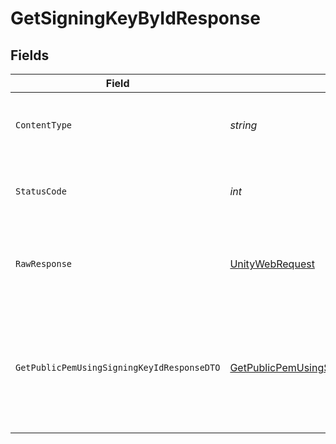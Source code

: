 # GetSigningKeyByIdResponse


## Fields

| Field                                                                                                                                                                                                                                                                                                                                                                                                                                                                                                                                                                                                                           | Type                                                                                                                                                                                                                                                                                                                                                                                                                                                                                                                                                                                                                            | Required                                                                                                                                                                                                                                                                                                                                                                                                                                                                                                                                                                                                                        | Description                                                                                                                                                                                                                                                                                                                                                                                                                                                                                                                                                                                                                     | Example                                                                                                                                                                                                                                                                                                                                                                                                                                                                                                                                                                                                                         |
| ------------------------------------------------------------------------------------------------------------------------------------------------------------------------------------------------------------------------------------------------------------------------------------------------------------------------------------------------------------------------------------------------------------------------------------------------------------------------------------------------------------------------------------------------------------------------------------------------------------------------------- | ------------------------------------------------------------------------------------------------------------------------------------------------------------------------------------------------------------------------------------------------------------------------------------------------------------------------------------------------------------------------------------------------------------------------------------------------------------------------------------------------------------------------------------------------------------------------------------------------------------------------------- | ------------------------------------------------------------------------------------------------------------------------------------------------------------------------------------------------------------------------------------------------------------------------------------------------------------------------------------------------------------------------------------------------------------------------------------------------------------------------------------------------------------------------------------------------------------------------------------------------------------------------------- | ------------------------------------------------------------------------------------------------------------------------------------------------------------------------------------------------------------------------------------------------------------------------------------------------------------------------------------------------------------------------------------------------------------------------------------------------------------------------------------------------------------------------------------------------------------------------------------------------------------------------------- | ------------------------------------------------------------------------------------------------------------------------------------------------------------------------------------------------------------------------------------------------------------------------------------------------------------------------------------------------------------------------------------------------------------------------------------------------------------------------------------------------------------------------------------------------------------------------------------------------------------------------------- |
| `ContentType`                                                                                                                                                                                                                                                                                                                                                                                                                                                                                                                                                                                                                   | *string*                                                                                                                                                                                                                                                                                                                                                                                                                                                                                                                                                                                                                        | :heavy_check_mark:                                                                                                                                                                                                                                                                                                                                                                                                                                                                                                                                                                                                              | HTTP response content type for this operation                                                                                                                                                                                                                                                                                                                                                                                                                                                                                                                                                                                   |                                                                                                                                                                                                                                                                                                                                                                                                                                                                                                                                                                                                                                 |
| `StatusCode`                                                                                                                                                                                                                                                                                                                                                                                                                                                                                                                                                                                                                    | *int*                                                                                                                                                                                                                                                                                                                                                                                                                                                                                                                                                                                                                           | :heavy_check_mark:                                                                                                                                                                                                                                                                                                                                                                                                                                                                                                                                                                                                              | HTTP response status code for this operation                                                                                                                                                                                                                                                                                                                                                                                                                                                                                                                                                                                    |                                                                                                                                                                                                                                                                                                                                                                                                                                                                                                                                                                                                                                 |
| `RawResponse`                                                                                                                                                                                                                                                                                                                                                                                                                                                                                                                                                                                                                   | [UnityWebRequest](https://docs.unity3d.com/2021.3/Documentation/ScriptReference/Networking.UnityWebRequest.html)                                                                                                                                                                                                                                                                                                                                                                                                                                                                                                                | :heavy_check_mark:                                                                                                                                                                                                                                                                                                                                                                                                                                                                                                                                                                                                              | Raw HTTP response; suitable for custom response parsing                                                                                                                                                                                                                                                                                                                                                                                                                                                                                                                                                                         |                                                                                                                                                                                                                                                                                                                                                                                                                                                                                                                                                                                                                                 |
| `GetPublicPemUsingSigningKeyIdResponseDTO`                                                                                                                                                                                                                                                                                                                                                                                                                                                                                                                                                                                      | [GetPublicPemUsingSigningKeyIdResponseDTO](../../Models/Components/GetPublicPemUsingSigningKeyIdResponseDTO.md)                                                                                                                                                                                                                                                                                                                                                                                                                                                                                                                 | :heavy_minus_sign:                                                                                                                                                                                                                                                                                                                                                                                                                                                                                                                                                                                                              | successfully fetched signing key                                                                                                                                                                                                                                                                                                                                                                                                                                                                                                                                                                                                | {<br/>"success": true,<br/>"data": {<br/>"workspaceId": "fc9d9368-6ee5-4b16-ae50-880ab374bdc6",<br/>"signingKeyId": "5ta85f64-5717-4562-b3fc-2c963f66afa6",<br/>"publicKey": "-----BEGIN PUBLIC KEY-----\nMIIBIjANBgkqhkiG9w0BAQEFAAOCAQ8AMIIBCgKCAQEAvfUkdkrPIZGOAwMwrkQ9Jr6uNEsVQCgax8xHMSf4Ib3IwlE90M/wLJZGmSWcaAWzH4nSE5qh/fF4E4xHY0hYMS78Ve9GSV8mtLfzjcZ0agfmFO0B0/YVaXNKDGc3CUWAOoONZEMCA3wqLNSZ3yQhr/IZ4xVqBR0GLSYtFt2VNNAmgfAQkVLcZy+3V1ZaC49EgK4AoR51iwwv9DzRjZ/3rM8MSS9lEy0WQGXP/x+0k8hQvq482r/G32TSG00ZSKQDpRFieaFh6YRxMd/R0bhVAvTTO8STQa/M4PZGoBFqkPTpCw5uShtpe+Hm85vlHk/2qYx5NqIe4l+c/yo4w/ny/QIDAQAB\n-----END PUBLIC KEY-----\n"<br/>}<br/>} |